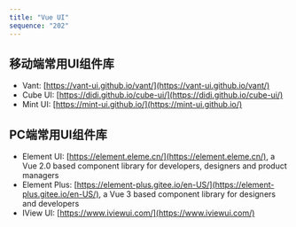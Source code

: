 ```yaml
---
title: "Vue UI"
sequence: "202"
---
```


## 移动端常用UI组件库

- Vant: [https://vant-ui.github.io/vant/](https://vant-ui.github.io/vant/)
- Cube UI: [https://didi.github.io/cube-ui/](https://didi.github.io/cube-ui/)
- Mint UI: [https://mint-ui.github.io/](https://mint-ui.github.io/)

## PC端常用UI组件库

- Element UI: [https://element.eleme.cn/](https://element.eleme.cn/), 
  a Vue 2.0 based component library for developers, designers and product managers
- Element Plus: [https://element-plus.gitee.io/en-US/](https://element-plus.gitee.io/en-US/),
  a Vue 3 based component library for designers and developers
- IView UI: [https://www.iviewui.com/](https://www.iviewui.com/)

